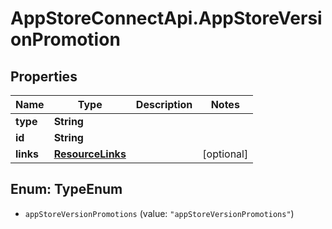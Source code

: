 # AppStoreConnectApi.AppStoreVersionPromotion

## Properties

Name | Type | Description | Notes
------------ | ------------- | ------------- | -------------
**type** | **String** |  | 
**id** | **String** |  | 
**links** | [**ResourceLinks**](ResourceLinks.md) |  | [optional] 



## Enum: TypeEnum


* `appStoreVersionPromotions` (value: `"appStoreVersionPromotions"`)




